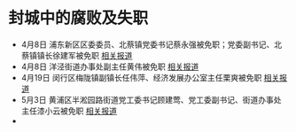 # 封城中的腐败及失职

- 4月8日 浦东新区区委委员、北蔡镇党委书记蔡永强被免职；党委副书记、北蔡镇镇长徐建军被免职 [相关报道](http://fanfu.people.com.cn/n1/2022/0408/c64371-32394775.html)
- 4月8日 洋泾街道办事处副主任黄伟被免职 [相关报道](http://fanfu.people.com.cn/n1/2022/0408/c64371-32394775.html)
- 4月19日 闵行区梅陇镇副镇长任伟萍、经济发展办公室主任栗爽被免职 [相关报道](http://www.chinapeace.gov.cn/chinapeace/c100007/2022-04/19/content_12618061.shtml)
- 5月3日 黄浦区半淞园路街道党工委书记顾建莺、党工委副书记、街道办事处主任漆小云被免职 [相关报道](https://www.zaobao.com.sg/realtime/china/story20220503-1268884)
- 
